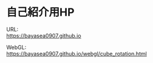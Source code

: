 # 自己紹介用HP

URL:<br>
https://bayasea0907.github.io

WebGL:<br>
https://bayasea0907.github.io/webgl/cube_rotation.html
